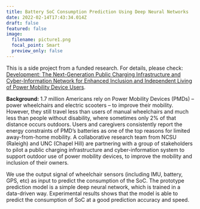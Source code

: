 ```yaml
---
title: Battery SoC Consumption Prediction Using Deep Neural Networks
date: 2022-02-14T17:43:34.014Z
draft: false
featured: false
image:
  filename: picture1.png
  focal_point: Smart
  preview_only: false
---
```

This is a side project from a funded research. For details, please check:[ Development: The Next-Generation Public Charging Infrastructure and Cyber-Information Network for Enhanced Inclusion and Independent Living of Power Mobility Device Users](https://ece.ncsu.edu/funded-research/development-the-next-generation-public-charging-infrastructure-and-cyber-information-network-for-enhanced-inclusion-and-independent-living-of-power-mobility-device-users/).



**Background:** 1.7 million Americans rely on Power Mobility Devices (PMDs) – power wheelchairs and electric scooters – to improve their mobility. However, they still travel less than users of manual wheelchairs and much less than people without disability, where sometimes only 2% of that distance occurs outdoors. Users and caregivers consistently report the energy constraints of PMD’s batteries as one of the top reasons for limited away-from-home mobility. A collaborative research team from NCSU (Raleigh) and UNC (Chapel Hill) are partnering with a group of stakeholders to pilot a public charging infrastructure and cyber-information system to support outdoor use of power mobility devices, to improve the mobility and inclusion of their owners.



We use the output signal of wheelchair sensors (including IMU, battery, GPS, etc) as input to predict the consumption of the SoC. The prototype prediction model is a simple deep neural network, which is trained in a data-driven way. Experimental results shows that the model is able to predict the consumption of SoC at a good prediction accuracy and speed.